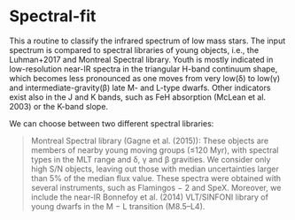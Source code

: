 # Spectral-fit

This a routine to classify the infrared spectrum of low mass stars. The input spectrum is compared to spectral libraries of young objects, i.e., the Luhman+2017 and Montreal Spectral library. Youth is mostly indicated in low-resolution near-IR spectra in the triangular H-band continuum shape, which becomes
less pronounced as one moves from very low(δ) to low(γ) and intermediate-gravity(β) late M- and L-type dwarfs. Other indicators exist also in the J and K bands, such as FeH absorption (McLean et al. 2003) or the K-band slope.

We can choose between two different spectral libraries:

> Montreal Spectral library (Gagne et al. (2015)): 
These objects are members of nearby young moving groups (≤120 Myr), with spectral types in the MLT range and δ, γ and β gravities. We consider only high S/N objects, leaving out those with median uncertainties larger than 5% of the median flux value. These spectra were obtained with several instruments, such as Flamingos − 2 and SpeX. Moreover, we include the near-IR Bonnefoy et al. (2014) VLT/SINFONI library of young dwarfs in the M − L transition (M8.5–L4).
